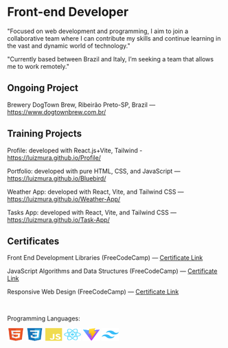 # Front-end Developer

"Focused on web development and programming, I aim to join a collaborative team where I can contribute my skills and continue learning in the vast and dynamic world of technology."

"Currently based between Brazil and Italy, I’m seeking a team that allows me to work remotely."


## Ongoing Project

Brewery DogTown Brew, Ribeirão Preto-SP, Brazil — https://www.dogtownbrew.com.br/

## Training Projects
Profile: developed with React.js+Vite, Tailwind - https://luizmura.github.io/Profile/

Portfolio: developed with pure HTML, CSS, and JavaScript — https://luizmura.github.io/Bluebird/

Weather App: developed with React, Vite, and Tailwind CSS — https://luizmura.github.io/Weather-App/

Tasks App: developed with React, Vite, and Tailwind CSS — https://luizmura.github.io/Task-App/

## Certificates

Front End Development Libraries (FreeCodeCamp) — [Certificate Link](https://www.freecodecamp.org/certification/luizmurakami/front-end-development-libraries)

JavaScript Algorithms and Data Structures (FreeCodeCamp) — [Certificate Link](https://www.freecodecamp.org/certification/luizmurakami/javascript-algorithms-and-data-structures-v8)

Responsive Web Design (FreeCodeCamp) — [Certificate Link](https://www.freecodecamp.org/certification/luizmurakami/responsive-web-design)
<div style="display: inline_block"><br>
 
  <p>Programming Languages: </p>
    <img align="center" alt="LuizMura-HTML" height="30" width="40" src="https://raw.githubusercontent.com/devicons/devicon/master/icons/html5/html5-original.svg">
    <img align="center" alt="LuizMura-CSS" height="30" width="40" src="https://raw.githubusercontent.com/devicons/devicon/master/icons/css3/css3-original.svg">
    <img align="center" alt="LuizMura-Js" height="30" width="40" src="https://raw.githubusercontent.com/devicons/devicon/master/icons/javascript/javascript-plain.svg">
    <img align="center" alt="LuizMura-React" height="30" width="40" src="https://raw.githubusercontent.com/devicons/devicon/master/icons/react/react-original.svg">
    <img align="center" alt="LuizMura-Vite" height="30" width="40" src="https://github.com/devicons/devicon/blob/master/icons/vitejs/vitejs-original.svg">
    <img align="center" alt="LuizMura-Tailwindcss" height="30" width="40" src="https://github.com/devicons/devicon/blob/master/icons/tailwindcss/tailwindcss-original.svg">
</div>
